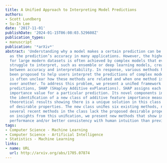 ```yaml
---
title: A Unified Approach to Interpreting Model Predictions
authors:
- Scott Lundberg
- Su-In Lee
date: '2017-11-01'
publishDate: '2024-01-15T06:08:03.529608Z'
publication_types:
- manuscript
publication: '*arXiv*'
abstract: 'Understanding why a model makes a certain prediction can be as crucial
  as the prediction’s accuracy in many applications. However, the highest accuracy
  for large modern datasets is often achieved by complex models that even experts
  struggle to interpret, such as ensemble or deep learning models, creating a tension
  between accuracy and interpretability. In response, various methods have recently
  been proposed to help users interpret the predictions of complex models, but it
  is often unclear how these methods are related and when one method is preferable
  over another. To address this problem, we present a uniﬁed framework for interpreting
  predictions, SHAP (SHapley Additive exPlanations). SHAP assigns each feature an
  importance value for a particular prediction. Its novel components include: (1)
  the identiﬁcation of a new class of additive feature importance measures, and (2)
  theoretical results showing there is a unique solution in this class with a set
  of desirable properties. The new class uniﬁes six existing methods, notable because
  several recent methods in the class lack the proposed desirable properties. Based
  on insights from this uniﬁcation, we present new methods that show improved computational
  performance and/or better consistency with human intuition than previous approaches.'
tags:
- Computer Science - Machine Learning
- Computer Science - Artificial Intelligence
- Statistics - Machine Learning
links:
- name: URL
  url: http://arxiv.org/abs/1705.07874
---
```

